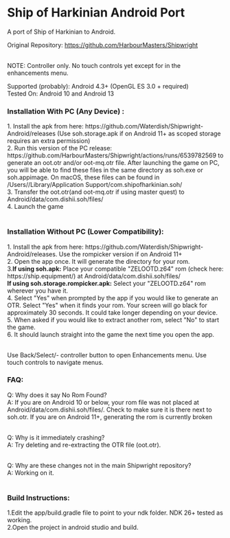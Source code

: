 # Ship of Harkinian Android Port
A port of Ship of Harkinian to Android. <br>

Original Repository: https://github.com/HarbourMasters/Shipwright <br>
<br>

NOTE: Controller only. No touch controls yet except for in the enhancements menu. <br>

Supported (probably): Android 4.3+ (OpenGL ES 3.0 + required) <br>
Tested On: Android 10 and Android 13 <br>

<h3>Installation With PC (Any Device) :</h3>
1. Install the apk from here: https://github.com/Waterdish/Shipwright-Android/releases (Use soh.storage.apk if on Android 11+ as scoped storage requires an extra permission) <br>
2. Run this version of the PC release: https://github.com/HarbourMasters/Shipwright/actions/runs/6539782569 to generate an oot.otr and/or oot-mq.otr file. After launching the game on PC, you will be able to find these files in the same directory as soh.exe or soh.appimage. On macOS, these files can be found in /Users/<username>/Library/Application Support/com.shipofharkinian.soh/ <br>
3. Transfer the oot.otr(and oot-mq.otr if using master quest) to Android/data/com.dishii.soh/files/ <br>
4. Launch the game <br>
<br>

<h3>Installation Without PC (Lower Compatibility):</h3>
1. Install the apk from here: https://github.com/Waterdish/Shipwright-Android/releases. Use the rompicker version if on Android 11+ <br>
2. Open the app once. It will generate the directory for your rom. <br>
3.<b>If using soh.apk:</b> Place your compatible "ZELOOTD.z64" rom (check here: https://ship.equipment/) at Android/data/com.dishii.soh/files/ <br>
<b>If using soh.storage.rompicker.apk:</b> Select your "ZELOOTD.z64" rom wherever you have it. <br>
4. Select "Yes" when prompted by the app if you would like to generate an OTR. Select "Yes" when it finds your rom. Your screen will go black for approximately 30 seconds. It could take longer depending on your device. <br>
5. When asked if you would like to extract another rom, select "No" to start the game. <br>
6. It should launch straight into the game the next time you open the app. <br>
<br>
  
Use Back/Select/- controller button to open Enhancements menu. Use touch controls to navigate menus. <br>


<h3>FAQ:</h3>
Q: Why does it say No Rom Found?<br>
  A: If you are on Android 10 or below, your rom file was not placed at Android/data/com.dishii.soh/files/. Check to make sure it is there next to soh.otr. If you are on Android 11+, generating the rom is currently broken <br> <br>
  
Q: Why is it immediately crashing? <br>
  A: Try deleting and re-extracting the OTR file (oot.otr). <br> <br>

Q: Why are these changes not in the main Shipwright repository?<br>
  A: Working on it.<br> <br>

<h3>Build Instructions:</h3>
1.Edit the app/build.gradle file to point to your ndk folder. NDK 26+ tested as working.<br>
2.Open the project in android studio and build.<br>


